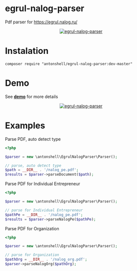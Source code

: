 # egrul-nalog-parser
Pdf parser for 
https://egrul.nalog.ru/

<p align="center">
    <a href="http://www.yiiframework.com/" target="_blank">
        <img src="http://demo.antonshell.me/images/egrul-nalog-parser.png" alt="egrul-nalog-parser" />
    </a>
</p>

# Instalation

```
composer require "antonshell/egrul-nalog-parser:dev-master"
```

# Demo

See [**demo**][1] for more details

<p align="center">
    <a href="http://www.yiiframework.com/" target="_blank">
        <img src="http://demo.antonshell.me/images/egrul-nalog-parser-demo.jpg" alt="egrul-nalog-parser" />
    </a>
</p>

# Examples

Parse PDF, auto detect type

```php
<?php

$parser = new \antonshell\EgrulNalogParser\Parser();

// parse, auto detect type
$path = __DIR__ . '/nalog_pe.pdf';
$results = $parser->parseDocument($path);
```


Parse PDF for Individual Entrepreneur

```php
<?php

$parser = new \antonshell\EgrulNalogParser\Parser();

// parse for Individual Entrepreneur
$pathPe = __DIR__ . '/nalog_pe.pdf';
$results = $parser->parseNalogPe($pathPe);
```

Parse PDF for Organization

```php
<?php

$parser = new \antonshell\EgrulNalogParser\Parser();

// parse for Organization
$pathOrg = __DIR__ . '/nalog_org.pdf';
$parser->parseNalogOrg($pathOrg);
```

[1]: http://demo.antonshell.me/egrul-nalog-parser/